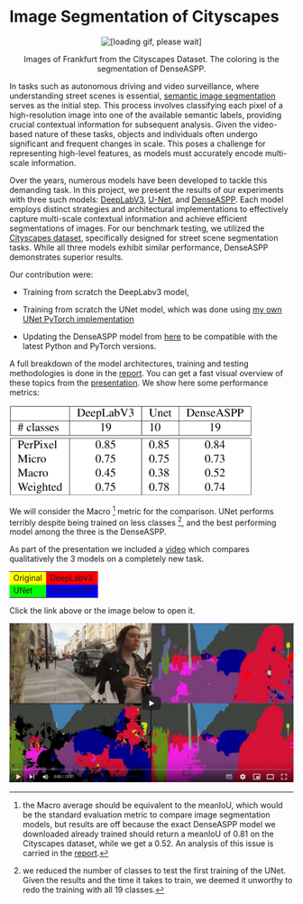 # Image Segmentation of Cityscapes


<p align="center">
  <img src="images/frankfurt_pred_denseASPP.gif" alt="[loading gif, please wait]" width="550"/>
</p>

<p align="center">Images of Frankfurt from the Cityscapes Dataset. The coloring is the segmentation of DenseASPP.</p>

In tasks such as autonomous driving and video surveillance, where understanding street scenes is essential, [semantic image segmentation](https://paperswithcode.com/task/semantic-segmentation) serves as the initial step. This process involves classifying each pixel of a high-resolution image into one of the available semantic labels, providing crucial contextual information for subsequent analysis. Given the video-based nature of these tasks, objects and individuals often undergo significant and frequent changes in scale. This poses a challenge for representing high-level features, as models must accurately encode multi-scale information.

Over the years, numerous models have been developed to tackle this demanding task. In this project, we present the results of our experiments with three such models: [DeepLabV3](https://paperswithcode.com/method/deeplabv3), [U-Net](https://arxiv.org/abs/1505.04597), and [DenseASPP](https://openaccess.thecvf.com/content_cvpr_2018/papers/Yang_DenseASPP_for_Semantic_CVPR_2018_paper.pdf). Each model employs distinct strategies and architectural implementations to effectively capture multi-scale contextual information and achieve efficient segmentations of images. For our benchmark testing, we utilized the [Cityscapes dataset](https://www.cityscapes-dataset.com/), specifically designed for street scene segmentation tasks. While all three models exhibit similar performance, DenseASPP demonstrates superior results.

Our contribution were:

- Training from scratch the DeepLabv3 model,

- Training from scratch the UNet model, which was done using [my own UNet PyTorch implementation](https://github.com/MarcoFurlan99/Marco_code_final/tree/master/UNet) 

- Updating the DenseASPP model from [here](https://github.com/DeepMotionAIResearch/DenseASPP) to be compatible with the latest Python and PyTorch versions.

A full breakdown of the model architectures, training and testing methodologies is done in the [report](report.pdf). You can get a fast visual overview of these topics from the [presentation](presentation.pdf). We show here some performance metrics:

![](images/results.png)

We will consider the Macro [^1] metric for the comparison. UNet performs terribly despite being trained on less classes [^2], and the best performing model among the three is the DenseASPP.

[^1]: the Macro average should be equivalent to the meanIoU, which would be the standard evaluation metric to compare image segmentation models, but results are off because the exact DenseASPP model we downloaded already trained should return a meanIoU of 0.81 on the Cityscapes dataset, while we get a 0.52. An analysis of this issue is carried in the [report](report.pdf).

[^2]: we reduced the number of classes to test the first training of the UNet. Given the results and the time it takes to train, we deemed it unworthy to redo the training with all 19 classes.

As part of the presentation we included a [video](https://www.youtube.com/watch?v=U-L6mPUYhu0) which compares qualitatively the 3 models on a completely new task.

<table>
  <tr>
    <td style="background-color:#FFFF00">Original</td>
    <td style="background-color:#FF0000">DeepLabv3</td>
  </tr>
  <tr>
    <td style="background-color:#00FF00">UNet</td>
    <td style="background-color:#0000FF">DenseASPP</td>
  </tr>
</table>

Click the link above or the image below to open it.

[![Watch the video](images/youtube_frame.png)](https://www.youtube.com/watch?v=U-L6mPUYhu0)
